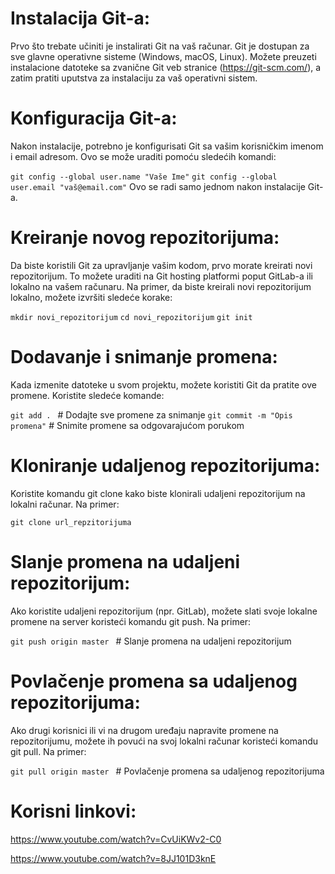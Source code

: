 # Instalacija Git-a:
Prvo što trebate učiniti je instalirati Git na vaš računar. Git je dostupan za sve glavne operativne sisteme (Windows, macOS, Linux). Možete preuzeti instalacione datoteke sa zvanične Git veb stranice (https://git-scm.com/), a zatim pratiti uputstva za instalaciju za vaš operativni sistem.

# Konfiguracija Git-a:
Nakon instalacije, potrebno je konfigurisati Git sa vašim korisničkim imenom i email adresom. Ovo se može uraditi pomoću sledećih komandi:

`git config --global user.name "Vaše Ime"`
`git config --global user.email "vaš@email.com"`
Ovo se radi samo jednom nakon instalacije Git-a.

# Kreiranje novog repozitorijuma:
Da biste koristili Git za upravljanje vašim kodom, prvo morate kreirati novi repozitorijum. To možete uraditi na Git hosting platformi poput GitLab-a ili lokalno na vašem računaru. Na primer, da biste kreirali novi repozitorijum lokalno, možete izvršiti sledeće korake:

`mkdir novi_repozitorijum`
`cd novi_repozitorijum`
`git init`

# Dodavanje i snimanje promena:
Kada izmenite datoteke u svom projektu, možete koristiti Git da pratite ove promene. Koristite sledeće komande:

`git add . `             # Dodajte sve promene za snimanje
`git commit -m "Opis promena"`   # Snimite promene sa odgovarajućom porukom

# Kloniranje udaljenog repozitorijuma:
Koristite komandu git clone kako biste klonirali udaljeni repozitorijum na lokalni računar. Na primer:

`git clone url_repzitorijuma`

# Slanje promena na udaljeni repozitorijum:
Ako koristite udaljeni repozitorijum (npr. GitLab), možete slati svoje lokalne promene na server koristeći komandu git push. Na primer:

`git push origin master `  # Slanje promena na udaljeni repozitorijum

# Povlačenje promena sa udaljenog repozitorijuma:
Ako drugi korisnici ili vi na drugom uređaju napravite promene na repozitorijumu, možete ih povući na svoj lokalni računar koristeći komandu git pull. Na primer:

`git pull origin master `  # Povlačenje promena sa udaljenog repozitorijuma

# Korisni linkovi:

https://www.youtube.com/watch?v=CvUiKWv2-C0

https://www.youtube.com/watch?v=8JJ101D3knE